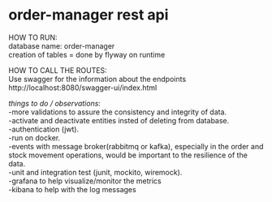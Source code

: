 # order-manager rest api

HOW TO RUN: </br>
database name: order-manager </br>
creation of tables = done by flyway on runtime </br>


HOW TO CALL THE ROUTES: </br>
Use swagger for the information about the endpoints </br>
http://localhost:8080/swagger-ui/index.html </br>

 *things to do / observations*: </br>
 -more validations to assure the consistency and integrity of data. </br>
 -activate and deactivate entities insted of deleting from database. </br>
 -authentication (jwt). </br>
 -run on docker. </br>
 -events with message broker(rabbitmq or kafka), especially in the order and stock movement operations, would be important to the resilience of the data. </br>
 -unit and integration test (junit, mockito, wiremock). </br>
 -grafana to help visualize/monitor the metrics </br>
 -kibana to help with the log messages </br>
 
